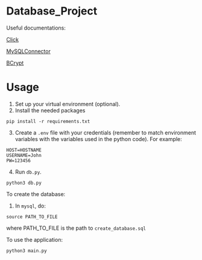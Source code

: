 # Database_Project

Useful documentations:

[Click](https://click.palletsprojects.com/en/8.1.x/quickstart/)

[MySQLConnector](https://dev.mysql.com/doc/connector-python/en/connector-python-introduction.html)

[BCrypt](https://github.com/pyca/bcrypt/)


# Usage

1. Set up your virtual environment (optional).
2. Install the needed packages

```
pip install -r requirements.txt
```

3. Create a `.env` file with your credentials (remember to match environment variables with the variables used in the python code). For example:

```
HOST=HOSTNAME
USERNAME=John
PW=123456
```

4. Run `db.py`.

```
python3 db.py
```

To create the database:

1. In `mysql`, do:

```
source PATH_TO_FILE
```

where PATH_TO_FILE is the path to `create_database.sql`


To use the application:

```
python3 main.py
```
